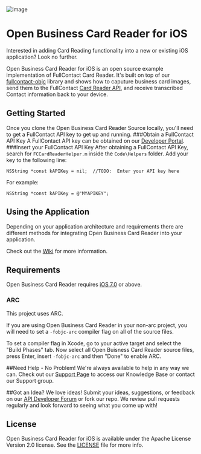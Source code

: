
![image](http://fullcontact-static.s3.amazonaws.com/images/apps/cardreader/open-bc-reader.png)

Open Business Card Reader for iOS
================

Interested in adding Card Reading functionality into a new or existing iOS application? Look no further.

Open Business Card Reader for iOS is an open source example implementation of FullContact Card Reader.  It's built on top of our [fullcontact-objc](https://github.com/fullcontact/fullcontact-objc) library and shows how to caputure business card images, send them to the FullContact [Card Reader API](http://www.fullcontact.com/developer/card-reader-api/), and receive transcribed Contact information back to your device.

## Getting Started
Once you clone the Open Business Card Reader Source locally, you'll need to get a FullContact API key to get up and running.
###Obtain a FullContact API Key
A FullContact API key can be obtained on our [Developer Portal](https://www.fullcontact.com/developer/pricing).
###Insert your FullContact API Key
After obtaining a FullContact API Key, search for `FCCardReaderHelper.m` inside the `Code\Helpers` folder.  Add your key to the following line:

```
NSString *const kAPIKey = nil;  //TODO:  Enter your API key here
```
For example:

```
NSString *const kAPIKey = @"MYAPIKEY";  
```
## Using the Application
Depending on your application architecture and requirements there are different methods for integrating Open Business Card Reader into your application.

Check out the [Wiki](https://github.com/fullcontact/open-business-card-reader-ios/wiki) for more information.

## Requirements

Open Business Card Reader requires [iOS 7.0](https://developer.apple.com/library/ios/releasenotes/General/WhatsNewIniOS/Articles/iOS7.html#//apple_ref/doc/uid/TP40013162-SW1) or above.

### ARC

This project uses ARC.

If you are using Open Business Card Reader in your non-arc project, you will need to set a `-fobjc-arc` compiler flag on all of the source files. 

To set a compiler flag in Xcode, go to your active target and select the "Build Phases" tab. Now select all Open Buisness Card Reader source files, press Enter, insert `-fobjc-arc` and then "Done" to enable ARC.

##Need Help - No Problem!
We're always available to help in any way we can.  Check out our [Support Page](http://support.fullcontact.com) to access our Knowledge Base or contact our Support group.

##Got an Idea?
We love ideas!  Submit your ideas, suggestions, or feedback on our [API Developer Forum](http://support.fullcontact.com/forums/187136-api-developer-forum) or fork our repo.  We review pull requests regularly and look forward to seeing what you come up with!

## License

Open Business Card Reader for iOS is available under the Apache License Version 2.0 license. See the [LICENSE](LICENSE) file for more info.
